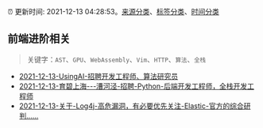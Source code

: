:alarm_clock: 更新时间: 2021-12-13 04:28:53。[来源分类](../README.md)、[标签分类](../TAGS.md)、[时间分类](../TIMELINE.md)

## 前端进阶相关


> 关键字：`AST`、`GPU`、`WebAssembly`、`Vim`、`HTTP`、`算法`、`全栈`



- [2021-12-13-UsingAI-招聘开发工程师、算法研究员](https://www.v2ex.com/t/821829) 
- [2021-12-13-育碧上海---漕河泾-招聘-Python-后端开发工程师，全栈开发工程师](https://www.v2ex.com/t/821786) 
- [2021-12-13-关于-Log4j-高危漏洞，有必要优先关注-Elastic-官方的综合研判......](https://toutiao.io/k/rl2fax5) 